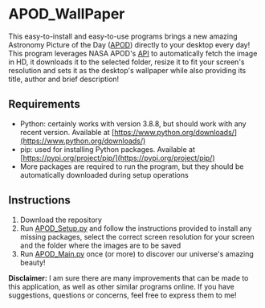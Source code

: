 # APOD_WallPaper

This easy-to-install and easy-to-use programs brings a new amazing Astronomy Picture of the Day ([APOD](https://apod.nasa.gov/apod/astropix.html)) directly to your desktop every day! This program leverages NASA APOD's [API](https://github.com/nasa/apod-api) to automatically fetch the image in HD, it downloads it to the selected folder, resize it to fit your screen's resolution and sets it as the desktop's wallpaper while also providing its title, author and brief description!

## Requirements

* Python: certainly works with version 3.8.8, but should work with any recent version. Available at [https://www.python.org/downloads/](https://www.python.org/downloads/)
* pip: used for installing Python packages. Available at [https://pypi.org/project/pip/](https://pypi.org/project/pip/)
* More packages are required to run the program, but they should be automatically downloaded during setup operations

## Instructions

1. Download the repository
2. Run [APOD_Setup.py](APOD_Setup.py) and follow the instructions provided to install any missing packages, select the correct screen resolution for your screen and the folder where the images are to be saved
3. Run [APOD_Main.py](APOD_Main.py) once (or more) to discover our universe's amazing beauty!

**Disclaimer:** I am sure there are many improvements that can be made to this application, as well as other similar programs online. If you have suggestions, questions or concerns, feel free to express them to me!

